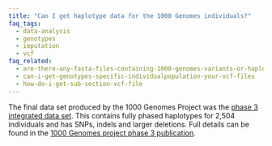 ```yaml
---
title: "Can I get haplotype data for the 1000 Genomes individuals?"
faq_tags:
  - data-analysis
  - genotypes
  - imputation
  - vcf
faq_related:
  - are-there-any-fasta-files-containing-1000-genomes-variants-or-haplotypes
  - can-i-get-genotypes-specific-individualpopulation-your-vcf-files
  - how-do-i-get-sub-section-vcf-file
---
```

                    
The final data set produced by the 1000 Genomes Project was the [phase 3 integrated data set](http://ftp.1000genomes.ebi.ac.uk/vol1/ftp/release/20130502/). This contains fully phased haplotypes for 2,504 individuals and has SNPs, indels and larger deletions. Full details can be found in the [1000 Genomes project phase 3 publication](http://www.nature.com/nature/journal/v526/n7571/full/nature15393.html).
